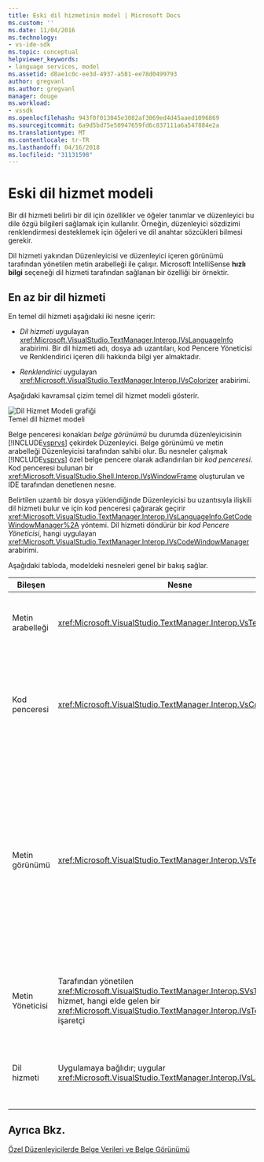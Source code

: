 ```yaml
---
title: Eski dil hizmetinin model | Microsoft Docs
ms.custom: ''
ms.date: 11/04/2016
ms.technology:
- vs-ide-sdk
ms.topic: conceptual
helpviewer_keywords:
- language services, model
ms.assetid: d8ae1c0c-ee3d-4937-a581-ee78d0499793
author: gregvanl
ms.author: gregvanl
manager: douge
ms.workload:
- vssdk
ms.openlocfilehash: 943f0f013045e3082af3069ed4d45aaed1096869
ms.sourcegitcommit: 6a9d5bd75e50947659fd6c837111a6a547884e2a
ms.translationtype: MT
ms.contentlocale: tr-TR
ms.lasthandoff: 04/16/2018
ms.locfileid: "31131598"
---
```

# <a name="model-of-a-legacy-language-service"></a>Eski dil hizmet modeli
Bir dil hizmeti belirli bir dil için özellikler ve öğeler tanımlar ve düzenleyici bu dile özgü bilgileri sağlamak için kullanılır. Örneğin, düzenleyici sözdizimi renklendirmesi desteklemek için öğeleri ve dil anahtar sözcükleri bilmesi gerekir.  
  
 Dil hizmeti yakından Düzenleyicisi ve düzenleyici içeren görünümü tarafından yönetilen metin arabelleği ile çalışır. Microsoft IntelliSense **hızlı bilgi** seçeneği dil hizmeti tarafından sağlanan bir özelliği bir örnektir.  
  
## <a name="a-minimal-language-service"></a>En az bir dil hizmeti  
 En temel dil hizmeti aşağıdaki iki nesne içerir:  
  
-   *Dil hizmeti* uygulayan <xref:Microsoft.VisualStudio.TextManager.Interop.IVsLanguageInfo> arabirimi. Bir dil hizmeti adı, dosya adı uzantıları, kod Pencere Yöneticisi ve Renklendirici içeren dili hakkında bilgi yer almaktadır.  
  
-   *Renklendirici* uygulayan <xref:Microsoft.VisualStudio.TextManager.Interop.IVsColorizer> arabirimi.  
  
 Aşağıdaki kavramsal çizim temel dil hizmet modeli gösterir.  
  
 ![Dil Hizmet Modeli grafiği](../../extensibility/media/vslanguageservicemodel.gif "vsLanguageServiceModel")  
Temel dil hizmet modeli  
  
 Belge penceresi konakları *belge görünümü* bu durumda düzenleyicisinin [!INCLUDE[vsprvs](../../code-quality/includes/vsprvs_md.md)] çekirdek Düzenleyici. Belge görünümü ve metin arabelleği Düzenleyicisi tarafından sahibi olur. Bu nesneler çalışmak [!INCLUDE[vsprvs](../../code-quality/includes/vsprvs_md.md)] özel belge pencere olarak adlandırılan bir *kod penceresi*. Kod penceresi bulunan bir <xref:Microsoft.VisualStudio.Shell.Interop.IVsWindowFrame> oluşturulan ve IDE tarafından denetlenen nesne.  
  
 Belirtilen uzantılı bir dosya yüklendiğinde Düzenleyicisi bu uzantısıyla ilişkili dil hizmeti bulur ve için kod penceresi çağırarak geçirir <xref:Microsoft.VisualStudio.TextManager.Interop.IVsLanguageInfo.GetCodeWindowManager%2A> yöntemi. Dil hizmeti döndürür bir *kod Pencere Yöneticisi*, hangi uygulayan <xref:Microsoft.VisualStudio.TextManager.Interop.IVsCodeWindowManager> arabirimi.  
  
 Aşağıdaki tabloda, modeldeki nesneleri genel bir bakış sağlar.  
  
|Bileşen|Nesne|İşlev|  
|---------------|------------|--------------|  
|Metin arabelleği|<xref:Microsoft.VisualStudio.TextManager.Interop.VsTextBuffer>|Unicode okuma/yazma metin akış. Diğer Kodlamalar kullanmak metin için mümkündür.|  
|Kod penceresi|<xref:Microsoft.VisualStudio.TextManager.Interop.VsCodeWindow>|Bir veya daha fazla metin görünümleri içeren bir belge penceresi. Zaman [!INCLUDE[vsprvs](../../code-quality/includes/vsprvs_md.md)] olan birden çok belge arabirimi (MDI) modunda bir MDI alt kod penceredir.|  
|Metin görünümü|<xref:Microsoft.VisualStudio.TextManager.Interop.VsTextView>|Kullanıcının gidin ve klavye ve fare kullanarak metin görüntüleme sağlayan bir pencere. Metin görünümü kullanıcıya bir düzenleyicisi olarak görünür. Metin görünümlerde sıradan Düzenleyici pencerelerini, çıktı penceresi ve komut penceresi kullanabilirsiniz. Ayrıca, bir veya daha fazla metin görünümler kod penceresi içinde yapılandırabilirsiniz.|  
|Metin Yöneticisi|Tarafından yönetilen <xref:Microsoft.VisualStudio.TextManager.Interop.SVsTextManager> hizmet, hangi elde gelen bir <xref:Microsoft.VisualStudio.TextManager.Interop.IVsTextManager> işaretçi|Daha önce açıklanan tüm bileşenleri tarafından paylaşılan ortak bilgileri tutan bir bileşeni.|  
|Dil hizmeti|Uygulamaya bağlıdır; uygular <xref:Microsoft.VisualStudio.TextManager.Interop.IVsLanguageInfo>|Düzenleyici sözdizimi vurgulama, deyim tamamlama ve eşleşen ayraç gibi dile özgü bilgiler sağlayan bir nesne.|  
  
## <a name="see-also"></a>Ayrıca Bkz.  
 [Özel Düzenleyicilerde Belge Verileri ve Belge Görünümü](../../extensibility/document-data-and-document-view-in-custom-editors.md)
